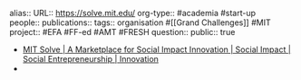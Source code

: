 alias::
URL:: https://solve.mit.edu/
org-type:: #academia #start-up  
people::
publications:: 
tags:: organisation #[[Grand Challenges]] #MIT 
project:: #EFA #FF-ed #AMT #FRESH 
question::
public:: true

- [MIT Solve | A Marketplace for Social Impact Innovation | Social Impact | Social Entrepreneurship | Innovation](https://solve.mit.edu/)
-